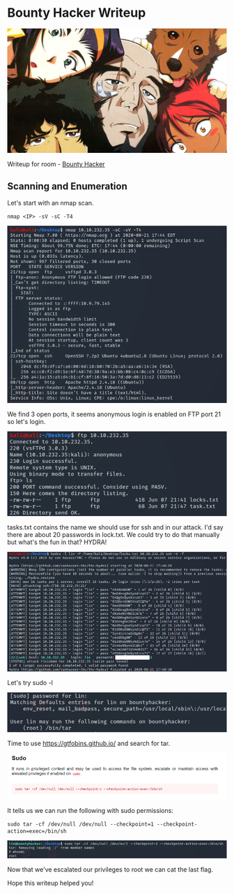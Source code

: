 # Bounty Hacker Writeup

![bannner](/thm/images/bounty_hacker/banner.jpeg)

Writeup for room - [Bounty Hacker](https://tryhackme.com/room/cowboyhacker)

## Scanning and Enumeration

Let's start with an nmap scan.

```
nmap <IP> -sV -sC -T4
```

![nmap scan](/thm/images/bounty_hacker/nmap.png)

We find 3 open ports, it seems anonymous login is enabled on FTP port 21 so let's login.

![ftp](/thm/images/bounty_hacker/ftp.png)

tasks.txt contains the name we should use for ssh and in our attack.
I'd say there are about 20 passwords in lock.txt. We could try to do that manually but what's the fun in that? HYDRA!

![hydra](/thm/images/bounty_hacker/hydra.png)

Let's try sudo -l

![sudo](/thm/images/bounty_hacker/sudo.png)

Time to use https://gtfobins.github.io/ and search for tar.

![gtfo](/thm/images/bounty_hacker/gtfo.png)

It tells us we can run the following with sudo permissions:

```
sudo tar -cf /dev/null /dev/null --checkpoint=1 --checkpoint-action=exec=/bin/sh
```
![tar](/thm/images/bounty_hacker/tar.png)

Now that we've escalated our privileges to root we can cat the last flag.

Hope this writeup helped you!
